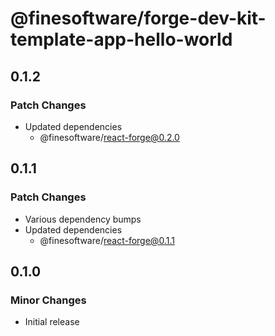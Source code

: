 # @finesoftware/forge-dev-kit-template-app-hello-world

## 0.1.2

### Patch Changes

-   Updated dependencies
    -   @finesoftware/react-forge@0.2.0

## 0.1.1

### Patch Changes

-   Various dependency bumps
-   Updated dependencies
    -   @finesoftware/react-forge@0.1.1

## 0.1.0

### Minor Changes

-   Initial release
